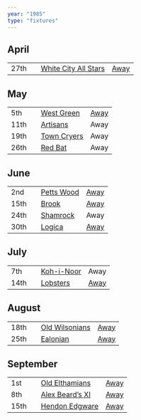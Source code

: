 ```yaml
---
year: "1985"
type: "fixtures"
---
```


## April

|  |  |  |  |
|:---|:---|:---|:---|
| 27th |  | [White City All Stars](/1985/white-city-all-stars) | [Away](https://goo.gl/maps/egz4qaWtCgyq7tRr6) |

## May

|  |  |  |  |
|:---|:---|:---|:---|
| 5th |  | [West Green](/1985/west-green) | [Away](https://goo.gl/maps/RuqU3SDAXZkYVKds6) |
| 11th |  | [Artisans](/1985/the-artisans) | Away |
| 19th |  | [Town Cryers](/1985/town-cryers) | Away |
| 26th |  | [Red Bat](/1985/red-bat) | Away |

## June

|  |  |  |  |
|:---|:---|:---|:---|
| 2nd |   | [Petts Wood](/1985/petts-wood) | [Away](https://goo.gl/maps/GSxny1YCCc3PhEtD6) |
| 15th |  | [Brook](/1985/brook) | [Away](https://goo.gl/maps/dQwigbDWBHfwzub68) |
| 24th |   | [Shamrock](/1985/shamrock) | Away |
| 30th |   | [Logica](/1985/logica) | [Away](https://goo.gl/maps/Fx66VqDovzYn2pBCA) |

## July

|  |  |  |  |
|:---|:---|:---|:---|
| 7th |  | [Koh-i-Noor](/1985/koh-i-noor) | Away |
| 14th |  | [Lobsters](/1985/lobsters) | [Away](https://goo.gl/maps/FDQEWGwmyb21QdUP7) |

## August

|  |  |  |  |
|:---|:---|:---|:---|
| 18th |  | [Old Wilsonians](/1985/old-wilsonians) | [Away](https://goo.gl/maps/n8uSTWABtMzXyRX99) |
| 25th |  | [Ealonian](/1985/ealonian) | [Away](https://goo.gl/maps/PsUYWdT94Y2EWxa16) |

## September

|  |  |  |  |
|:---|:---|:---|:---|
| 1st |  | [Old Elthamians](/1985/old-elthamians) | [Away](https://goo.gl/maps/FQbBNZQTFggEmhfv9) |
| 8th |  | [Alex Beard’s XI](/1985/alex-beards-xi) | [Away](https://goo.gl/maps/z2x9Nt1CgpkdxRWN7) |
| 15th |  | [Hendon Edgware](/1985/hendon-edgware) | [Away](https://goo.gl/maps/GXV5pevaYGgK6Xqj6) |